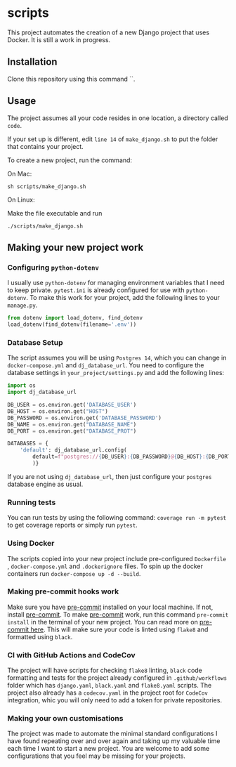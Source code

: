 # scripts

This project automates the creation of a new Django project that uses Docker. It is still a work in progress.

## Installation
Clone this repository using this command ``.

## Usage
The project assumes all your code resides in one location, a directory called `code`. 

If your set up is different, edit `line 14` of `make_django.sh` to put the folder that contains your project.

To create a new project, run the command:

On Mac:

`sh scripts/make_django.sh`

On Linux:

Make the file executable and run

`./scripts/make_django.sh`

## Making your new project work

### Configuring `python-dotenv`
I usually use `python-dotenv` for managing environment variables that I need to keep private. `pytest.ini` is already configured for use with `python-dotenv`. To make this work for your project, add the following lines
to your `manage.py`.

```python
from dotenv import load_dotenv, find_dotenv
load_dotenv(find_dotenv(filename='.env'))
```

### Database Setup
The script assumes you will be using `Postgres 14`, which you can change in `docker-compose.yml` and `dj_database_url`. You need to configure the database settings in `your_project/settings.py` and add the following lines:

```python
import os
import dj_database_url

DB_USER = os.environ.get('DATABASE_USER')
DB_HOST = os.environ.get("HOST")
DB_PASSWORD = os.environ.get('DATABASE_PASSWORD') 
DB_NAME = os.environ.get("DATABASE_NAME")
DB_PORT = os.environ.get("DATABASE_PROT")

DATABASES = {
    'default': dj_database_url.config(
        default=f"postgres://{DB_USER}:{DB_PASSWORD}@{DB_HOST}:{DB_PORT}/{DB_NAME}"
        )}

```

If you are not using `dj_database_url`, then just configure your `postgres` database engine as usual.

### Running tests
You can run tests by using the following command: `coverage run -m pytest` to get coverage reports or simply run `pytest`.

### Using Docker
The scripts copied into your new project include pre-configured `Dockerfile` , `docker-compose.yml` and `.dockerignore` files. To spin up
the docker containers run `docker-compose up -d --build`.

### Making pre-commit hooks work
Make sure you have [pre-commit](https://pre-commit.com/) installed on your local machine. If not, 
install [pre-commit](https://pre-commit.com/). To make [pre-commit](https://pre-commit.com/) work, 
run this command `pre-commit install` in the terminal of your new project. You can read more on 
[pre-commit here](https://pre-commit.com/). This will make sure your code is linted using `flake8` and 
formatted using `black`.

### CI with GitHub Actions and CodeCov
The project will have scripts for checking `flake8` linting, `black` code formatting and tests for the project already configured in `.github/workflows` folder which has `django.yaml`, `black.yaml` and `flake8.yaml` scripts. The project also already has a `codecov.yaml` in the project root for `CodeCov` integration, whic you will only need to add a token for private repositories.

### Making your own customisations
The project was made to automate the minimal standard configurations I have found repeating over and over again and taking up my valuable time each time I want to start a new project. You are welcome to add some configurations that you feel may be missing for your projects.
